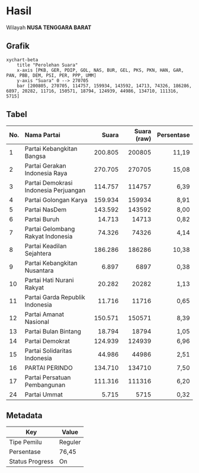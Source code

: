 # Hasil

Wilayah **NUSA TENGGARA BARAT**

## Grafik

```mermaid
xychart-beta
    title "Perolehan Suara"
    x-axis [PKB, GER, PDIP, GOL, NAS, BUR, GEL, PKS, PKN, HAN, GAR, PAN, PBB, DEM, PSI, PER, PPP, UMM]
    y-axis "Suara" 0 --> 270705
    bar [200805, 270705, 114757, 159934, 143592, 14713, 74326, 186286, 6897, 20282, 11716, 150571, 18794, 124939, 44986, 134710, 111316, 5715]
```

## Tabel

| No. | Nama Partai                           | Suara   | Suara (raw) | Persentase |
|:--- |:------------------------------------- | -------:| -----------:| ----------:|
| 1   | Partai Kebangkitan Bangsa             | 200.805 | 200805      | 11,19      |
| 2   | Partai Gerakan Indonesia Raya         | 270.705 | 270705      | 15,08      |
| 3   | Partai Demokrasi Indonesia Perjuangan | 114.757 | 114757      | 6,39       |
| 4   | Partai Golongan Karya                 | 159.934 | 159934      | 8,91       |
| 5   | Partai NasDem                         | 143.592 | 143592      | 8,00       |
| 6   | Partai Buruh                          | 14.713  | 14713       | 0,82       |
| 7   | Partai Gelombang Rakyat Indonesia     | 74.326  | 74326       | 4,14       |
| 8   | Partai Keadilan Sejahtera             | 186.286 | 186286      | 10,38      |
| 9   | Partai Kebangkitan Nusantara          | 6.897   | 6897        | 0,38       |
| 10  | Partai Hati Nurani Rakyat             | 20.282  | 20282       | 1,13       |
| 11  | Partai Garda Republik Indonesia       | 11.716  | 11716       | 0,65       |
| 12  | Partai Amanat Nasional                | 150.571 | 150571      | 8,39       |
| 13  | Partai Bulan Bintang                  | 18.794  | 18794       | 1,05       |
| 14  | Partai Demokrat                       | 124.939 | 124939      | 6,96       |
| 15  | Partai Solidaritas Indonesia          | 44.986  | 44986       | 2,51       |
| 16  | PARTAI PERINDO                        | 134.710 | 134710      | 7,50       |
| 17  | Partai Persatuan Pembangunan          | 111.316 | 111316      | 6,20       |
| 24  | Partai Ummat                          | 5.715   | 5715        | 0,32       |


## Metadata

| Key             | Value   |
| --------------- | ------- |
| Tipe Pemilu     | Reguler |
| Persentase      | 76,45   |
| Status Progress | On      |



